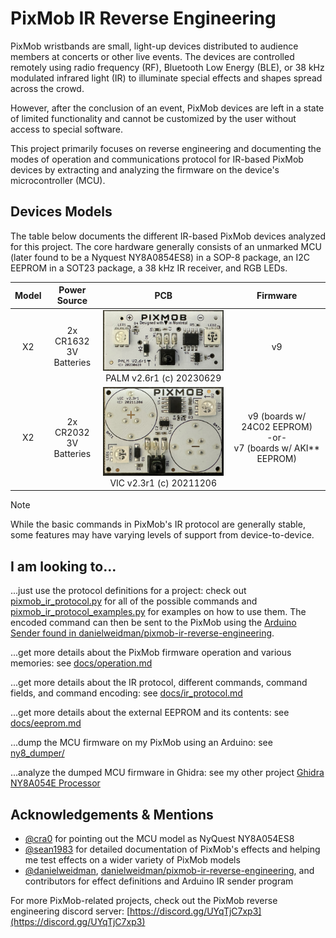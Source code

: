 # PixMob IR Reverse Engineering
PixMob wristbands are small, light-up devices distributed to audience members at concerts or other live events. The devices are controlled remotely using radio frequency (RF), Bluetooth Low Energy (BLE), or 38 kHz modulated infrared light (IR) to illuminate special effects and shapes spread across the crowd. 

However, after the conclusion of an event, PixMob devices are left in a state of limited functionality and cannot be customized by the user without access to special software.

This project primarily focuses on reverse engineering and documenting the modes of operation and communications protocol for IR-based PixMob devices by extracting and analyzing the firmware on the device's microcontroller (MCU).


## Devices Models
The table below documents the different IR-based PixMob devices analyzed for this project. The core hardware generally consists of an unmarked MCU (later found to be a Nyquest NY8A0854ES8) in a SOP-8 package, an I2C EEPROM in a SOT23 package, a 38 kHz IR receiver, and RGB LEDs.

| Model | Power<br />Source |  PCB  | Firmware |
| :---: | :---------------: | :---: | :------: |
| X2 | 2x CR1632<br />3V Batteries | <img src="docs/images/pixmob_palm_v2.6r1_20230629.jpg" width="300" alt="Photo of PixMob PALM v2.6r1 (c) 20230629 PCB"><br />PALM v2.6r1 (c) 20230629 | v9 |
| X2 | 2x CR2032<br />3V Batteries | <img src="docs/images/pixmob_vic_v2.3r1_20211206.jpg" width="300" alt="Photo of PixMob VIC v2.3r1 (c) 20211206 PCB"><br />VIC v2.3r1 (c) 20211206 | v9 (boards w/ 24C02 EEPROM)<br />-or-<br />v7 (boards w/ AKI** EEPROM)|

> [!NOTE]
> While the basic commands in PixMob's IR protocol are generally stable, some features may have varying levels of support from device-to-device.


## I am looking to...

...just use the protocol definitions for a project: check out [pixmob_ir_protocol.py](pixmob_ir_protocol.py) for all of the possible commands and [pixmob_ir_protocol_examples.py](pixmob_ir_protocol_examples.py) for examples on how to use them. The encoded command can then be sent to the PixMob using the [Arduino Sender found in danielweidman/pixmob-ir-reverse-engineering](https://github.com/danielweidman/pixmob-ir-reverse-engineering).

...get more details about the PixMob firmware operation and various memories: see [docs/operation.md](docs/operation.md)

...get more details about the IR protocol, different commands, command fields, and command encoding: see [docs/ir_protocol.md](docs/ir_protocol.md)

...get more details about the external EEPROM and its contents: see [docs/eeprom.md](docs/eeprom.md)

...dump the MCU firmware on my PixMob using an Arduino: see [ny8_dumper/](ny8_dumper/)

...analyze the dumped MCU firmware in Ghidra: see my other project [Ghidra NY8A054E Processor](https://github.com/jamesw343/Ghidra_NY8A054E)


## Acknowledgements & Mentions

* [@cra0](https://github.com/cra0) for pointing out the MCU model as NyQuest NY8A054ES8
* [@sean1983](https://github.com/sean1983) for detailed documentation of PixMob's effects and helping me test effects on a wider variety of PixMob models
* [@danielweidman](https://github.com/danielweidman), [danielweidman/pixmob-ir-reverse-engineering](https://github.com/danielweidman/pixmob-ir-reverse-engineering/), and contributors for effect definitions and Arduino IR sender program

For more PixMob-related projects, check out the PixMob reverse engineering discord server: [https://discord.gg/UYqTjC7xp3](https://discord.gg/UYqTjC7xp3)
